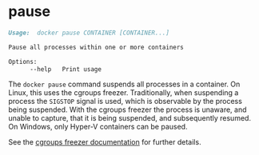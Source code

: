 <!--[metadata]>
+++
title = "pause"
description = "The pause command description and usage"
keywords = ["cgroups, container, suspend, SIGSTOP"]
[menu.main]
parent = "smn_cli"
+++
<![end-metadata]-->

# pause

```markdown
Usage:  docker pause CONTAINER [CONTAINER...]

Pause all processes within one or more containers

Options:
      --help   Print usage
```

The `docker pause` command suspends all processes in a container. On Linux,
this uses the cgroups freezer. Traditionally, when suspending a process the
`SIGSTOP` signal is used, which is observable by the process being suspended.
With the cgroups freezer the process is unaware, and unable to capture,
that it is being suspended, and subsequently resumed. On Windows, only Hyper-V
containers can be paused.

See the
[cgroups freezer documentation](https://www.kernel.org/doc/Documentation/cgroup-v1/freezer-subsystem.txt)
for further details.
